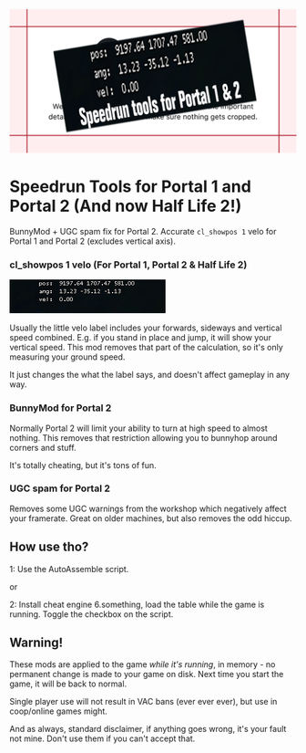 ![](socialcard.png)


# Speedrun Tools for Portal 1 and Portal 2 (And now Half Life 2!)

BunnyMod + UGC spam fix for Portal 2.
Accurate `cl_showpos 1` velo for Portal 1 and Portal 2 (excludes vertical axis).

### cl_showpos 1 velo (For Portal 1, Portal 2 & Half Life 2)

![](velo.png)

Usually the little velo label includes your forwards, sideways and vertical speed combined.
E.g. if you stand in place and jump, it will show your vertical speed.
This mod removes that part of the calculation, so it's only measuring your ground speed.

It just changes the what the label says, and doesn't affect gameplay in any way.

### BunnyMod for Portal 2

Normally Portal 2 will limit your ability to turn at high speed to almost nothing.
This removes that restriction allowing you to bunnyhop around corners and stuff.

It's totally cheating, but it's tons of fun.

### UGC spam for Portal 2

Removes some UGC warnings from the workshop which negatively affect your framerate.
Great on older machines, but also removes the odd hiccup.


## How use tho?

1:
Use the AutoAssemble script.

or

2:
Install cheat engine 6.something, load the table while the game is running.
Toggle the checkbox on the script.


## Warning!
These mods are applied to the game *while it's running*, in memory - no permanent change is made to your game on disk.
Next time you start the game, it will be back to normal.

Single player use will not result in VAC bans (ever ever ever), but use in coop/online games might.

And as always, standard disclaimer, if anything goes wrong, it's your fault not mine. 
Don't use them if you can't accept that.

